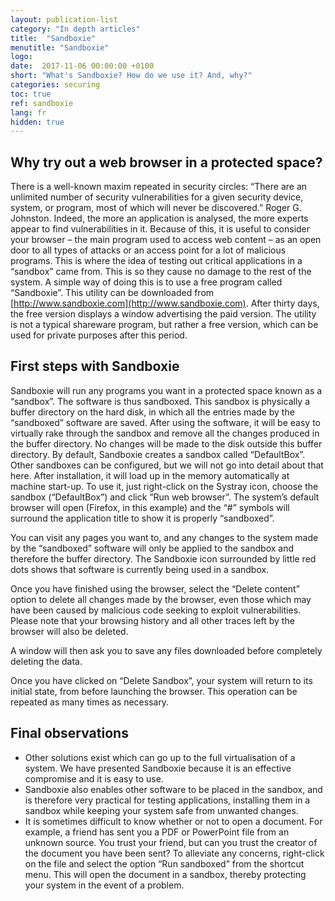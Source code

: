 ```yaml
---
layout: publication-list
category: "In depth articles"
title:  "Sandboxie"
menutitle: "Sandboxie"
logo:
date:  2017-11-06 00:00:00 +0100
short: "What's Sandboxie? How do we use it? And, why?"
categories: securing
toc: true
ref: sandboxie
lang: fr
hidden: true
---
```

## Why try out a web browser in a protected space?
There is a well-known maxim repeated in security circles: “There are an unlimited number of security vulnerabilities for a given security device, system, or program, most of which will never be discovered.” Roger G. Johnston. Indeed, the more an application is analysed, the more experts appear to find vulnerabilities in it. Because of this, it is useful to consider your browser – the main program used to access web content – as an open door to all types of attacks or an access point for a lot of malicious programs. This is where the idea of testing out critical applications in a “sandbox” came from. This is so they cause no damage to the rest of the system. A simple way of doing this is to use a free program called “Sandboxie”. This utility can be downloaded from [http://www.sandboxie.com](http://www.sandboxie.com). After thirty days, the free version displays a window advertising the paid version. The utility is not a typical shareware program, but rather a free version, which can be used for private purposes after this period.

## First steps with Sandboxie
Sandboxie will run any programs you want in a protected space known as a “sandbox”. The software is thus sandboxed. This sandbox is physically a buffer directory on the hard disk, in which all the entries made by the “sandboxed” software are saved. After using the software, it will be easy to virtually rake through the sandbox and remove all the changes produced in the buffer directory. No changes will be made to the disk outside this buffer directory. By default, Sandboxie creates a sandbox called “DefaultBox”. Other sandboxes can be configured, but we will not go into detail about that here. After installation, it will load up in the memory automatically at machine start-up. To use it, just right-click on the Systray icon, choose the sandbox (“DefaultBox”) and click “Run web browser”. The system’s default browser will open (Firefox, in this example) and the “#” symbols will surround the application title to show it is properly “sandboxed”.

You can visit any pages you want to, and any changes to the system made by the “sandboxed” software will only be applied to the sandbox and therefore the buffer directory. The Sandboxie icon surrounded by little red dots shows that software is currently being used in a sandbox.

Once you have finished using the browser, select the “Delete content” option to delete all changes made by the browser, even those which may have been caused by malicious code seeking to exploit vulnerabilities. Please note that your browsing history and all other traces left by the browser will also be deleted.

A window will then ask you to save any files downloaded before completely deleting the data.

Once you have clicked on “Delete Sandbox”, your system will return to its initial state, from before launching the browser. This operation can be repeated as many times as necessary.

## Final observations

* Other solutions exist which can go up to the full virtualisation of a system. We have presented Sandboxie because it is an effective compromise and it is easy to use.
* Sandboxie also enables other software to be placed in the sandbox, and is therefore very practical for testing applications, installing them in a sandbox while keeping your system safe from unwanted changes.
* It is sometimes difficult to know whether or not to open a document. For example, a friend has sent you a PDF or PowerPoint file from an unknown source. You trust your friend, but can you trust the creator of the document you have been sent? To alleviate any concerns, right-click on the file and select the option “Run sandboxed” from the shortcut menu. This will open the document in a sandbox, thereby protecting your system in the event of a problem.
